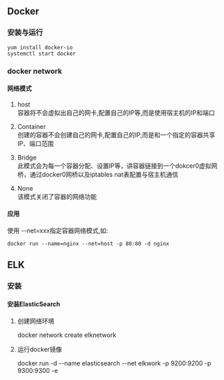 ## Docker
### 安装与运行  
    yum install docker-io  
    systemctl start docker  

### docker network 
#### 网络模式 
1. host  
容器将不会虚拟出自己的网卡,配置自己的IP等,而是使用宿主机的IP和端口

2. Container  
创建的容器不会创建自己的网卡,配置自己的IP,而是和一个指定的容器共享IP、端口范围

3. Bridge  
此模式会为每一个容器分配、设置IP等，讲容器链接到一个dokcer0虚拟网桥，通过docker0网桥以及iptables nat表配置与宿主机通信  

4. None  
该模式关闭了容器的网络功能   

#### 应用  
使用 --net=xxx指定容器网络模式,如:  

    docker run --name=nginx --net=host -p 80:80 -d nginx


<!-- ### ElasticSearch   -->
## ELK  
### 安装  
#### 安装ElasticSearch  
1. 创建网络环境  

    docker network create elknetwork  

2. 运行docker镜像  

    docker run -d --name elasticsearch --net elkwork -p 9200:9200 -p 9300:9300 -e  



